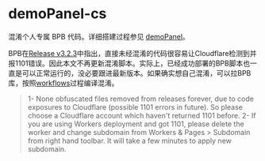 # demoPanel-cs

混淆个人专属 BPB 代码。详细搭建过程参见 [demoPanel](https://www.haoyep.com/posts/cf-bpb-vpn/)。

BPB在[Release v3.2.3](https://github.com/bia-pain-bache/BPB-Worker-Panel/releases/tag/v3.2.3)中指出，直接未经混淆的代码很容易让Cloudflare检测到并报1101错误。因此本文不再更新混淆脚本。实际上，已经成功部署的BPB脚本也一直是可以正常运行的，没必要跟进最新版本。如果确实想自己混淆，可以拉BPB库，按照[workflows](https://github.com/bia-pain-bache/BPB-Worker-Panel/blob/main/.github/workflows/build.yml)过程编译混淆。
>1- None obfuscated files removed from releases forever, due to code exposures to Cloudflare (possible 1101 errors in future). So please choose a Cloudflare account which haven't returned 1101 before.
2- If you are using Workers deployment and got 1101, please delete the worker and change subdomain from Workers & Pages > Subdomain from right hand toolbar. It will take a few minutes to apply new subdomain.
